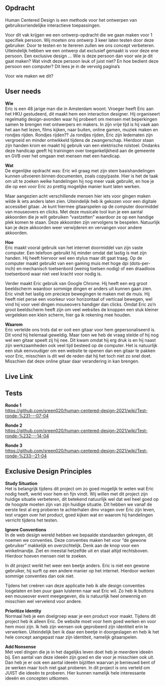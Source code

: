 ## Opdracht

Human Centered Design is een methode voor het ontwerpen van gebruiksvriendelijke interactieve toepassingen.

Voor dit vak krijgen we een ontwerp-opdracht die we gaan maken voor 1 specifiek persoon. Wij moeten ons ontwerp 3 keer laten testen door deze gebruiker. Door te testen en te itereren zullen we ons concept verbeteren. Uiteindelijk hebben we een ontwerp dat exclusief gemaakt is voor deze ene persoon. Een exclusive design ... Wie is deze persoon dan voor wie je dit gaat maken? Wat vindt deze persoon leuk of juist niet? En hoe bedient deze persoon een computer? Dit lees je in de vervolg pagina’s




Voor wie maken we dit?


## User needs

**Wie**<br>
Eric is een 48 jarige man die in Amsterdam woont. Vroeger heeft Eric aan het HKU gestudeerd, dit maakt hem een interaction designer. Hij organiseert regelmatig design-avonden waar hij probeert om mensen met beperkingen samen te brengen met ontwerpers en makers. In zijn vrije tijd is hij vaak aan het aan het lezen, films kijken, naar buiten, online gamen, muziek maken en rondjes rijden. Rondjes rijden?? Ja rondjes rijden, Eric zijn ledematen zijn vergroeid en minder ontwikkeld tijdens de zwangerschap. Hierdoor staan zijn handen krom en maakt hij gebruik van een elektrische rolstoel. Ondanks deze handicap geeft hij trainingen over toegankelijkheid aan de gemeente en GVB over het omgaan met mensen met een handicap.


**Wat**<br>
De eigenlijke opdracht was: 
Eric wil graag met zijn stem basishandelingen kunnen uitvoeren binnen documenten, zoals copy/paste. Hier is het de taak om uit te zoeken welke handelingen hij nog meer vaak gebruikt, en hoe je die op een voor Eric zo prettig mogelijke manier kunt laten werken.

Maar aangezien acht verschillende mensen hier iets voor gingen maken wilde ik iets anders laten zien. Uiteindelijk heb ik gekozen voor een digitale accessibel gitaar. Je kunt hiermee gitaarspelen op de computer doormiddel van mouseovers en clicks. Met deze musicale tool kun je een aantal akkoorden die je wilt gebruiken “vastzetten” waardoor ze op een handige plek komen te staan. Deze akkoorden zijn vervolgens te bespelen. Natuurlijk kan je deze akkoorden weer verwijderen en vervangen voor andere akkoorden.

**Hoe**<br>
Eric maakt vooral gebruik van het internet doormiddel van zijn vaste computer. Een telefoon gebruikt hij minder omdat dat lastig is met zijn handen. Hij heeft hiervoor wel een stylus maar dit gaat traag. Op de computer maakt gebruikt van een gaming muis met hoge dpi (dots-per-inch) en mechanisch toetsenbord (weinig toetsen nodig) of een draadloos toetsenbord waar niet veel kracht voor nodig is.

Verder maakt Eric gebruik van Google Chrome. Hij heeft een erg groot beeldscherm waardoor sommige dingen er anders uit kunnen gaan zien. Eric vindt het lastig om precieze bewegingen te maken met de muis. Hij heeft niet perse een voorkeur voor horizontaal of verticaal bewegen, wel vind hij voor veel dingen mouseovers handiger dan clicks. Omdat Eric zo’n groot beeldscherm heeft zijn om veel websites de knoppen een stuk kleiner vergeleken een klein scherm, hier ga ik rekening mee houden.

**Waarom**<br>
Eric vertelde ons trots dat er ooit een gitaar voor hem gepersonaliseerd is. Dit vond hij helemaal geweldig. Maar toen we heb de vraag stelde of hij nog wel een gitaar speelt zij hij nee. Dit kwam omdat hij erg druk is en hij naast zijn werkzaamheden ook veel tijd besteed op de computer. Het is natuurlijk een stuk eenvoudiger om een website te openen dan een gitaar te pakken voor Eric, misschien is dit wel de reden dat hij het toch niet zo snel doet. Misschien dat deze online gitaar daar verandering in kan brengen. 



## Live Link



## Tests

**Ronde 1**<br>
https://github.com/sreen020/human-centered-design-2021/wiki/Test-ronde-%231---07-04

**Ronde 2**<br>
https://github.com/sreen020/human-centered-design-2021/wiki/Test-ronde-%232---14-04

**Ronde 3**<br>
https://github.com/sreen020/human-centered-design-2021/wiki/Test-ronde-%233--21-04


## Exclusive Design Principles

**Study Situation**<br>
Het is belangrijk tijdens dit project om zo goed mogelijk te weten wat Eric nodig heeft, werkt voor hem en fijn vindt. Wij willen met dit project zijn huidige situatie verbeteren, dit betekend natuurlijk wel dat wel heel goed op de hoogste moeten zijn van zijn huidige situatie. Dit hebben we vanaf de eerste test al erg proberen te achterhalen dmv vragen over Eric zijn leven, test vragen over het product, goed kijken wat en waarom hij handelingen verricht tijdens het testen.
 

**Ignore Conventions**<br>
In de web design wereld hebben we bepaalde standaarden gekregen, dit noemen we conventies. Deze conventies maken het voor “de gewone gebruiker” makkelijk en overzichtelijk. Denk aan de knop voor een winkelmandje. Ziet en meestal hetzelfde uit en staat altijd rechtsboven. Hierdoor hoeven mensen niet te zoeken. 

In dit project werkt het weer een beetje anders. Eric is niet een gewone gebruiker, hij surft op een andere manier op het internet. Hierdoor werken sommige conventies dan ook niet.

Tijdens het creëren van deze applicatie heb ik alle design conventies losgelaten en ben puur gaan luisteren naar wat Eric wil. Zo heb ik buttons een mouseover event meegegeven, dis is natuurlijk heel onwennig en misschien wel vervelend voor andere.

**Prioritize Identity**<br>
Normaal heb je een doelgroep waar je een product voor maakt. Tijdens dit project heb ik alleen Eric. De website moet voor hem goed werken en voor hem mooi zijn. Ik heb zijn wensen ook geprobeerd zijn identiteit erin te verwerken. Uiteindelijk ben ik daar een beetje in doorgeslagen en heb ik het hele concept aangepast naar zijn identiteit, namelijk gitaarspelen.


**Add Nonsense**<br>
Met veel dingen die je in het dagelijks leven doet heb je meerdere ideeën bij. Een aantal van deze ideeën zijn goed en die voor je misschien ook uit. Dan heb je er ook een aantal ideeën bijzitten waarvan je benieuwd bent of ze werken maar toch niet gaat proberen. In dit project is ons verteld om JUIST die ideeën te proberen. Hier kunnen namelijk hele interessante ideeën en concepten uitkomen.



